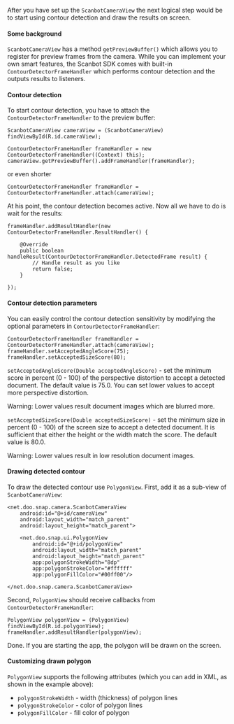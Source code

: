 After you have set up the `ScanbotCameraView` the next logical step would be to start using contour detection and draw the results on screen.

#### Some background

`ScanbotCameraView` has a method `getPreviewBuffer()` which allows you to register for preview frames from the camera. While you can implement your own smart features, the Scanbot SDK comes with built-in `ContourDetectorFrameHandler` which performs contour detection and the outputs results to listeners.

#### Contour detection

To start contour detection, you have to attach the `ContourDetectorFrameHandler` to the preview buffer:

    ScanbotCameraView cameraView = (ScanbotCameraView) findViewById(R.id.cameraView);

    ContourDetectorFrameHandler frameHandler = new ContourDetectorFrameHandler((Context) this);
    cameraView.getPreviewBuffer().addFrameHandler(frameHandler);

or even shorter

    ContourDetectorFrameHandler frameHandler = ContourDetectorFrameHandler.attach(cameraView);

At his point, the contour detection becomes active. Now all we have to do is wait for the results:

    frameHandler.addResultHandler(new ContourDetectorFrameHandler.ResultHandler() {

        @Override
        public boolean handleResult(ContourDetectorFrameHandler.DetectedFrame result) {
            // Handle result as you like
            return false;
        }

    });

#### Contour detection parameters

You can easily control the contour detection sensitivity by modifying the optional parameters in `ContourDetectorFrameHandler`:

    ContourDetectorFrameHandler frameHandler = ContourDetectorFrameHandler.attach(cameraView);
    frameHandler.setAcceptedAngleScore(75);
    frameHandler.setAcceptedSizeScore(80);

`setAcceptedAngleScore(Double acceptedAngleScore)` - set the minimum score in percent (0 - 100) of the perspective distortion to accept a detected document. The default value is 75.0. You can set lower values to accept more perspective distortion.

Warning: Lower values result document images which are blurred more.

`setAcceptedSizeScore(Double acceptedSizeScore)` - set the minimum size in percent (0 - 100) of the screen size to accept a detected document. It is sufficient that either the height or the width match the score. The default value is 80.0.

Warning: Lower values result in low resolution document images.

#### Drawing detected contour

To draw the detected contour use `PolygonView`. First, add it as a sub-view of `ScanbotCameraView`:

    <net.doo.snap.camera.ScanbotCameraView
        android:id="@+id/cameraView"
        android:layout_width="match_parent"
        android:layout_height="match_parent">

        <net.doo.snap.ui.PolygonView
            android:id="@+id/polygonView"
            android:layout_width="match_parent"
            android:layout_height="match_parent"
            app:polygonStrokeWidth="8dp"
            app:polygonStrokeColor="#ffffff"
            app:polygonFillColor="#00ff00"/>

    </net.doo.snap.camera.ScanbotCameraView>

Second, `PolygonView` should receive callbacks from `ContourDetectorFrameHandler`:

    PolygonView polygonView = (PolygonView) findViewById(R.id.polygonView);
    frameHandler.addResultHandler(polygonView);

Done. If you are starting the app, the polygon will be drawn on the screen.

#### Customizing drawn polygon

`PolygonView` supports the following attributes (which you can add in XML, as shown in the example above):

* `polygonStrokeWidth` - width (thickness) of polygon lines
* `polygonStrokeColor` - color of polygon lines
* `polygonFillColor` - fill color of polygon